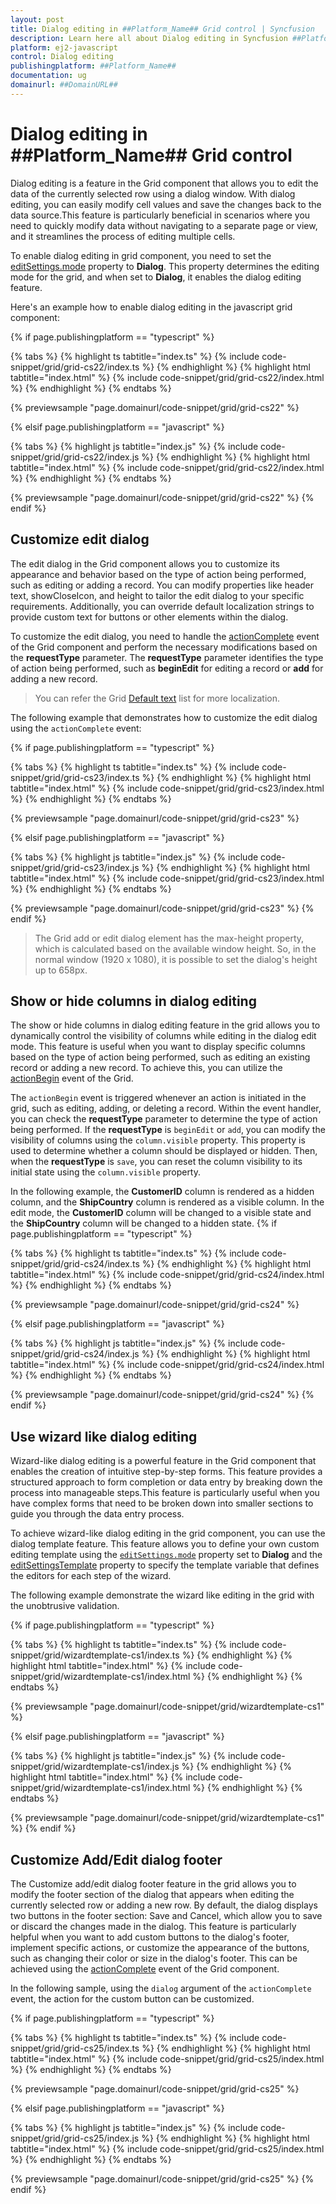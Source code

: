 ```yaml
---
layout: post
title: Dialog editing in ##Platform_Name## Grid control | Syncfusion
description: Learn here all about Dialog editing in Syncfusion ##Platform_Name## Grid control of Syncfusion Essential JS 2 and more.
platform: ej2-javascript
control: Dialog editing 
publishingplatform: ##Platform_Name##
documentation: ug
domainurl: ##DomainURL##
---
```


# Dialog editing in ##Platform_Name## Grid control

Dialog editing is a feature in the Grid component that allows you to edit the data of the currently selected row using a dialog window. With dialog editing, you can easily modify cell values and save the changes back to the data source.This feature is particularly beneficial in scenarios where you need to quickly modify data without navigating to a separate page or view, and it streamlines the process of editing multiple cells.

To enable dialog editing in grid component, you need to set the [editSettings.mode](../../api/grid/editSettings/#mode) property to **Dialog**. This property determines the editing mode for the grid, and when set to **Dialog**, it enables the dialog editing feature.

Here's an example how to enable dialog editing in the javascript grid component:

{% if page.publishingplatform == "typescript" %}

 {% tabs %}
{% highlight ts tabtitle="index.ts" %}
{% include code-snippet/grid/grid-cs22/index.ts %}
{% endhighlight %}
{% highlight html tabtitle="index.html" %}
{% include code-snippet/grid/grid-cs22/index.html %}
{% endhighlight %}
{% endtabs %}
        
{% previewsample "page.domainurl/code-snippet/grid/grid-cs22" %}

{% elsif page.publishingplatform == "javascript" %}

{% tabs %}
{% highlight js tabtitle="index.js" %}
{% include code-snippet/grid/grid-cs22/index.js %}
{% endhighlight %}
{% highlight html tabtitle="index.html" %}
{% include code-snippet/grid/grid-cs22/index.html %}
{% endhighlight %}
{% endtabs %}

{% previewsample "page.domainurl/code-snippet/grid/grid-cs22" %}
{% endif %}

## Customize edit dialog

The edit dialog in the Grid component allows you to customize its appearance and behavior based on the type of action being performed, such as editing or adding a record. You can modify properties like header text, showCloseIcon, and height to tailor the edit dialog to your specific requirements. Additionally, you can override default localization strings to provide custom text for buttons or other elements within the dialog.

To customize the edit dialog, you need to handle the [actionComplete](../../api/grid/#actioncomplete) event of the Grid component and perform the necessary modifications based on the **requestType** parameter. The **requestType** parameter identifies the type of action being performed, such as **beginEdit** for editing a record or **add** for adding a new record.

>You can refer the Grid [Default text](../global-local/) list for more localization.

The following example that demonstrates how to customize the edit dialog using the `actionComplete` event:

{% if page.publishingplatform == "typescript" %}

 {% tabs %}
{% highlight ts tabtitle="index.ts" %}
{% include code-snippet/grid/grid-cs23/index.ts %}
{% endhighlight %}
{% highlight html tabtitle="index.html" %}
{% include code-snippet/grid/grid-cs23/index.html %}
{% endhighlight %}
{% endtabs %}
        
{% previewsample "page.domainurl/code-snippet/grid/grid-cs23" %}

{% elsif page.publishingplatform == "javascript" %}

{% tabs %}
{% highlight js tabtitle="index.js" %}
{% include code-snippet/grid/grid-cs23/index.js %}
{% endhighlight %}
{% highlight html tabtitle="index.html" %}
{% include code-snippet/grid/grid-cs23/index.html %}
{% endhighlight %}
{% endtabs %}

{% previewsample "page.domainurl/code-snippet/grid/grid-cs23" %}
{% endif %}

> The Grid add or edit dialog element has the max-height property, which is calculated based on the available window height. So, in the normal window (1920 x 1080), it is possible to set the dialog's height up to 658px.

## Show or hide columns in dialog editing

The show or hide columns in dialog editing feature in the grid allows you to dynamically control the visibility of columns while editing in the dialog edit mode. This feature is useful when you want to display specific columns based on the type of action being performed, such as editing an existing record or adding a new record. To achieve this, you can utilize the [actionBegin](../../api/grid/#actionbegin) event of the Grid. 

The `actionBegin` event is triggered whenever an action is initiated in the grid, such as editing, adding, or deleting a record. Within the event handler, you can check the **requestType** parameter to determine the type of action being performed. If the **requestType** is `beginEdit` or `add`, you can modify the visibility of columns using the `column.visible` property. This property is used to determine whether a column should be displayed or hidden. Then, when the **requestType** is `save`, you can reset the column visibility to its initial state using the `column.visible` property.

In the following example, the **CustomerID** column is rendered as a hidden column, and the **ShipCountry** column is rendered as a visible column. In the edit mode, the **CustomerID** column will be changed to a visible state and the **ShipCountry** column will be changed to a hidden state.
{% if page.publishingplatform == "typescript" %}

 {% tabs %}
{% highlight ts tabtitle="index.ts" %}
{% include code-snippet/grid/grid-cs24/index.ts %}
{% endhighlight %}
{% highlight html tabtitle="index.html" %}
{% include code-snippet/grid/grid-cs24/index.html %}
{% endhighlight %}
{% endtabs %}
        
{% previewsample "page.domainurl/code-snippet/grid/grid-cs24" %}

{% elsif page.publishingplatform == "javascript" %}

{% tabs %}
{% highlight js tabtitle="index.js" %}
{% include code-snippet/grid/grid-cs24/index.js %}
{% endhighlight %}
{% highlight html tabtitle="index.html" %}
{% include code-snippet/grid/grid-cs24/index.html %}
{% endhighlight %}
{% endtabs %}

{% previewsample "page.domainurl/code-snippet/grid/grid-cs24" %}
{% endif %}

## Use wizard like dialog editing

Wizard-like dialog editing is a powerful feature in the Grid component that enables the creation of intuitive step-by-step forms. This feature provides a structured approach to form completion or data entry by breaking down the process into manageable steps.This feature is particularly useful when you have complex forms that need to be broken down into smaller sections to guide you through the data entry process.

To achieve wizard-like dialog editing in the grid component, you can use the dialog template feature. This feature allows you to define your own custom editing template using the [`editSettings.mode`](../../api/grid/editSettings/#mode) property set to  **Dialog** and the [editSettingsTemplate](../../api/grid/editSettings/#template) property to specify the template variable that defines the editors for each step of the wizard.

The following example demonstrate the wizard like editing in the grid with the unobtrusive validation.

{% if page.publishingplatform == "typescript" %}

 {% tabs %}
{% highlight ts tabtitle="index.ts" %}
{% include code-snippet/grid/wizardtemplate-cs1/index.ts %}
{% endhighlight %}
{% highlight html tabtitle="index.html" %}
{% include code-snippet/grid/wizardtemplate-cs1/index.html %}
{% endhighlight %}
{% endtabs %}
        
{% previewsample "page.domainurl/code-snippet/grid/wizardtemplate-cs1" %}

{% elsif page.publishingplatform == "javascript" %}

{% tabs %}
{% highlight js tabtitle="index.js" %}
{% include code-snippet/grid/wizardtemplate-cs1/index.js %}
{% endhighlight %}
{% highlight html tabtitle="index.html" %}
{% include code-snippet/grid/wizardtemplate-cs1/index.html %}
{% endhighlight %}
{% endtabs %}

{% previewsample "page.domainurl/code-snippet/grid/wizardtemplate-cs1" %}
{% endif %}

## Customize Add/Edit dialog footer

The Customize add/edit dialog footer feature in the grid allows you to modify the footer section of the dialog that appears when editing the currently selected row or adding a new row. By default, the dialog displays two buttons in the footer section: Save and Cancel, which allow you to save or discard the changes made in the dialog. This feature is particularly helpful when you want to add custom buttons to the dialog's footer, implement specific actions, or customize the appearance of the buttons, such as changing their color or size in the dialog's footer. This can be achieved using the [actionComplete](../../api/grid/#actioncomplete) event of the Grid component.

In the following sample, using the `dialog` argument of the `actionComplete` event, the action for the custom button can be customized.

{% if page.publishingplatform == "typescript" %}

 {% tabs %}
{% highlight ts tabtitle="index.ts" %}
{% include code-snippet/grid/grid-cs25/index.ts %}
{% endhighlight %}
{% highlight html tabtitle="index.html" %}
{% include code-snippet/grid/grid-cs25/index.html %}
{% endhighlight %}
{% endtabs %}
        
{% previewsample "page.domainurl/code-snippet/grid/grid-cs25" %}

{% elsif page.publishingplatform == "javascript" %}

{% tabs %}
{% highlight js tabtitle="index.js" %}
{% include code-snippet/grid/grid-cs25/index.js %}
{% endhighlight %}
{% highlight html tabtitle="index.html" %}
{% include code-snippet/grid/grid-cs25/index.html %}
{% endhighlight %}
{% endtabs %}

{% previewsample "page.domainurl/code-snippet/grid/grid-cs25" %}
{% endif %}
